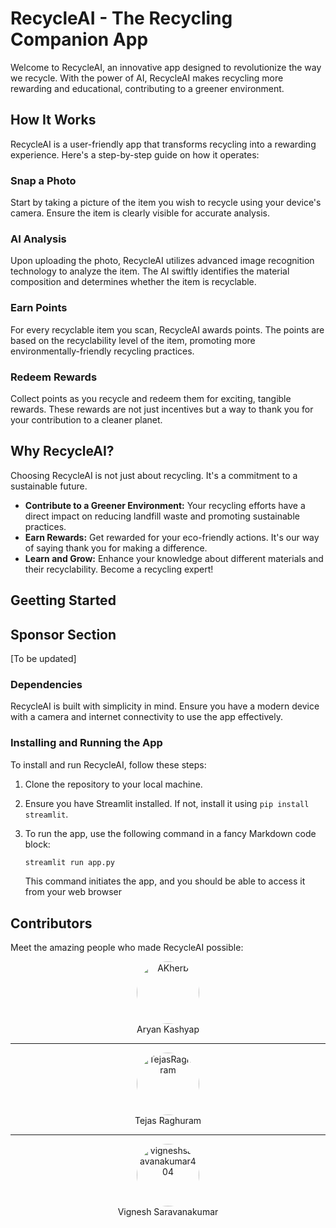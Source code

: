 # RecycleAI - The Recycling Companion App

Welcome to RecycleAI, an innovative app designed to revolutionize the way we recycle. With the power of AI, RecycleAI makes recycling more rewarding and educational, contributing to a greener environment.

## How It Works

RecycleAI is a user-friendly app that transforms recycling into a rewarding experience. Here's a step-by-step guide on how it operates:

### Snap a Photo

Start by taking a picture of the item you wish to recycle using your device's camera. Ensure the item is clearly visible for accurate analysis.

### AI Analysis

Upon uploading the photo, RecycleAI utilizes advanced image recognition technology to analyze the item. The AI swiftly identifies the material composition and determines whether the item is recyclable.

### Earn Points

For every recyclable item you scan, RecycleAI awards points. The points are based on the recyclability level of the item, promoting more environmentally-friendly recycling practices.

### Redeem Rewards

Collect points as you recycle and redeem them for exciting, tangible rewards. These rewards are not just incentives but a way to thank you for your contribution to a cleaner planet.

## Why RecycleAI?

Choosing RecycleAI is not just about recycling. It's a commitment to a sustainable future.

- **Contribute to a Greener Environment:** Your recycling efforts have a direct impact on reducing landfill waste and promoting sustainable practices.
- **Earn Rewards:** Get rewarded for your eco-friendly actions. It's our way of saying thank you for making a difference.
- **Learn and Grow:** Enhance your knowledge about different materials and their recyclability. Become a recycling expert!

## Geetting Started

## Sponsor Section

[To be updated]

### Dependencies

RecycleAI is built with simplicity in mind. Ensure you have a modern device with a camera and internet connectivity to use the app effectively.

### Installing and Running the App

To install and run RecycleAI, follow these steps:

1. Clone the repository to your local machine.
2. Ensure you have Streamlit installed. If not, install it using `pip install streamlit`.
3. To run the app, use the following command in a fancy Markdown code block:

   ```bash
   streamlit run app.py
   ```

   This command initiates the app, and you should be able to access it from your web browser


## Contributors

Meet the amazing people who made RecycleAI possible:

<div align="center">

<img src="https://avatars.githubusercontent.com/u/62579368?v=4" alt="AKherb" style="width: 100px; height: 100px; border-radius: 50%;" />
<br>
Aryan Kashyap

---

<img src="https://avatars.githubusercontent.com/u/81490748?v=4" alt="TejasRaghuram" style="width: 100px; height: 100px; border-radius: 50%;" />
<br>
Tejas Raghuram

---

<img src="https://avatars.githubusercontent.com/u/74271045?v=4" alt="vigneshsaravanakumar404" style="width: 100px; height: 100px; border-radius: 50%;" />
<br>
Vignesh Saravanakumar

</div>
